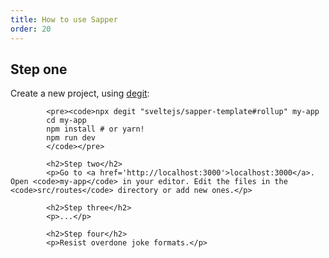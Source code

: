 ```yaml
---
title: How to use Sapper
order: 20
---
```


<h2>Step one</h2>
			<p>Create a new project, using <a href='https://github.com/Rich-Harris/degit'>degit</a>:</p>

			<pre><code>npx degit "sveltejs/sapper-template#rollup" my-app
			cd my-app
			npm install # or yarn!
			npm run dev
			</code></pre>

			<h2>Step two</h2>
			<p>Go to <a href='http://localhost:3000'>localhost:3000</a>. Open <code>my-app</code> in your editor. Edit the files in the <code>src/routes</code> directory or add new ones.</p>

			<h2>Step three</h2>
			<p>...</p>

			<h2>Step four</h2>
			<p>Resist overdone joke formats.</p>